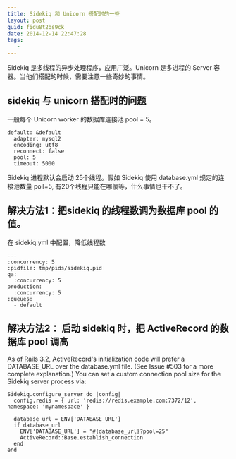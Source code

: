 ```yaml
---
title: Sidekiq 和 Unicorn 搭配时的一些
layout: post
guid: fidu8t2bs9ck
date: 2014-12-14 22:47:28
tags:
   -
---
```


Sidekiq 是多线程的异步处理程序，应用广泛。Unicorn 是多进程的 Server 容器。当他们搭配的时候，需要注意一些奇妙的事情。


## sidekiq 与 unicorn 搭配时的问题

一般每个 Unicorn worker 的数据库连接池 pool = 5。

```
default: &default
  adapter: mysql2
  encoding: utf8
  reconnect: false
  pool: 5
  timeout: 5000
```

Sidekiq 进程默认会启动 25个线程。假如 Sidekiq 使用 database.yml 规定的连接池数量 poll=5, 有20个线程只能在哪傻等，什么事情也干不了。


## 解决方法1：把sidekiq 的线程数调为数据库 pool 的值。

在 sidekiq.yml 中配置，降低线程数

```
---
:concurrency: 5
:pidfile: tmp/pids/sidekiq.pid
qa:
  :concurrency: 5
production:
  :concurrency: 5
:queues:
  - default
```


## 解决方法2： 启动 sidekiq 时，把 ActiveRecord 的数据库 pool 调高


As of Rails 3.2, ActiveRecord's initialization code will prefer a DATABASE_URL over the database.yml file. (See Issue #503 for a more complete explanation.) You can set a custom connection pool size for the Sidekiq server process via:


```
Sidekiq.configure_server do |config|
  config.redis = { url: 'redis://redis.example.com:7372/12', namespace: 'mynamespace' }

  database_url = ENV['DATABASE_URL']
  if database_url
    ENV['DATABASE_URL'] = "#{database_url}?pool=25"
    ActiveRecord::Base.establish_connection
  end
end
```
